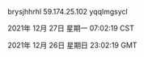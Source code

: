 brysjhhrhl 59.174.25.102 yqqlmgsycl

2021年 12月 27日 星期一 07:02:19 CST

2021年 12月 26日 星期日 23:02:19 GMT
